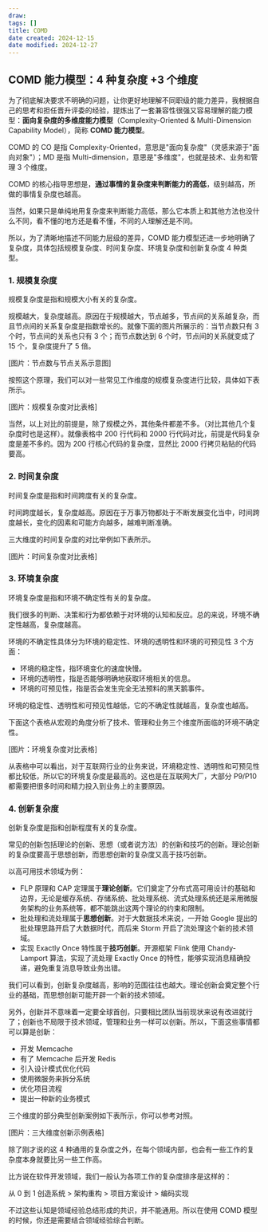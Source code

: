 ```yaml
---
draw:
tags: []
title: COMD
date created: 2024-12-15
date modified: 2024-12-27
---
```


## COMD 能力模型：4 种复杂度 +3 个维度

为了彻底解决要求不明确的问题，让你更好地理解不同职级的能力差异，我根据自己的思考和担任晋升评委的经验，提炼出了一套兼容性很强又容易理解的能力模型：**面向复杂度的多维度能力模型**（Complexity-Oriented & Multi-Dimension Capability Model），简称 **COMD 能力模型**。

COMD 的 CO 是指 Complexity-Oriented，意思是"面向复杂度"（灵感来源于"面向对象"）；MD 是指 Multi-dimension，意思是"多维度"，也就是技术、业务和管理 3 个维度。

COMD 的核心指导思想是，**通过事情的复杂度来判断能力的高低**，级别越高，所做的事情复杂度也越高。

当然，如果只是单纯地用复杂度来判断能力高低，那么它本质上和其他方法也没什么不同，看不懂的地方还是看不懂，不同的人理解还是不同。

所以，为了清晰地描述不同能力层级的差异，COMD 能力模型还进一步地明确了复杂度，具体包括规模复杂度、时间复杂度、环境复杂度和创新复杂度 4 种类型。

### 1. 规模复杂度

规模复杂度是指和规模大小有关的复杂度。

规模越大，复杂度越高。原因在于规模越大，节点越多，节点间的关系越复杂，而且节点间的关系复杂度是指数增长的。就像下面的图片所展示的：当节点数只有 3 个时，节点间的关系也只有 3 个；而节点数达到 6 个时，节点间的关系就变成了 15 个，复杂度提升了 5 倍。

[图片：节点数与节点关系示意图]

按照这个原理，我们可以对一些常见工作维度的规模复杂度进行比较，具体如下表所示。

[图片：规模复杂度对比表格]

当然，以上对比的前提是，除了规模之外，其他条件都差不多。（对比其他几个复杂度时也是这样）。就像表格中 200 行代码和 2000 行代码对比，前提是代码复杂度是差不多的。因为 200 行核心代码的复杂度，显然比 2000 行拷贝粘贴的代码要高。

### 2. 时间复杂度

时间复杂度是指和时间跨度有关的复杂度。

时间跨度越长，复杂度越高。原因在于万事万物都处于不断发展变化当中，时间跨度越长，变化的因素和可能方向越多，越难判断准确。

三大维度的时间复杂度的对比举例如下表所示。

[图片：时间复杂度对比表格]

### 3. 环境复杂度

环境复杂度是指和环境不确定性有关的复杂度。

我们很多的判断、决策和行为都依赖于对环境的认知和反应。总的来说，环境不确定性越高，复杂度越高。

环境的不确定性具体分为环境的稳定性、环境的透明性和环境的可预见性 3 个方面：

- 环境的稳定性，指环境变化的速度快慢。
- 环境的透明性，指是否能够明确地获取环境相关的信息。
- 环境的可预见性，指是否会发生完全无法预料的黑天鹅事件。

环境的稳定性、透明性和可预见性越低，它的不确定性就越高，复杂度也越高。

下面这个表格从宏观的角度分析了技术、管理和业务三个维度所面临的环境不确定性。

[图片：环境复杂度对比表格]

从表格中可以看出，对于互联网行业的业务来说，环境稳定性、透明性和可预见性都比较低，所以它的环境复杂度是最高的。这也是在互联网大厂，大部分 P9/P10 都需要把很多时间和精力投入到业务上的主要原因。

### 4. 创新复杂度

创新复杂度是指和创新程度有关的复杂度。

常见的创新包括理论的创新、思想（或者说方法）的创新和技巧的创新。理论创新的复杂度要高于思想创新，而思想创新的复杂度又高于技巧创新。

以高可用技术领域为例：

- FLP 原理和 CAP 定理属于**理论创新**。它们奠定了分布式高可用设计的基础和边界，无论是缓存系统、存储系统、批处理系统、流式处理系统还是采用微服务架构的业务系统等，都不能跳出这两个理论的约束和限制。
- 批处理和流处理属于**思想创新**。对于大数据技术来说，一开始 Google 提出的批处理思路开启了大数据时代，而后来 Storm 开启了流处理这个新的技术领域。
- 实现 Exactly Once 特性属于**技巧创新**。开源框架 Flink 使用 Chandy-Lamport 算法，实现了流处理 Exactly Once 的特性，能够实现消息精确投递，避免重复消息导致业务出错。

我们可以看到，创新复杂度越高，影响的范围往往也越大。理论创新会奠定整个行业的基础，而思想创新可能开辟一个新的技术领域。

另外，创新并不意味着一定要全球首创，只要相比团队当前现状来说有改进就行了；创新也不局限于技术领域，管理和业务一样可以创新。所以，下面这些事情都可以算是创新：

- 开发 Memcache
- 有了 Memcache 后开发 Redis
- 引入设计模式优化代码
- 使用微服务来拆分系统
- 优化项目流程
- 提出一种新的业务模式

三个维度的部分典型创新案例如下表所示，你可以参考对照。

[图片：三大维度创新示例表格]

除了刚才说的这 4 种通用的复杂度之外，在每个领域内部，也会有一些工作的复杂度本身就要比另一些工作高。

比方说在软件开发领域，我们一般认为各项工作的复杂度排序是这样的：

从 0 到 1 创造系统 > 架构重构 > 项目方案设计 > 编码实现

不过这些认知是领域经验总结形成的共识，并不能通用。所以在使用 COMD 模型的时候，你还是需要结合领域经验综合判断。
